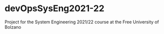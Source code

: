 # devOpsSysEng2021-22
Project for the System Engineering 2021/22 course at the Free University of Bolzano
